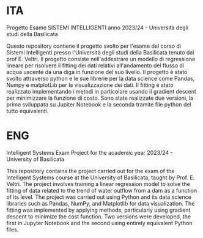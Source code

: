 # ITA
Progetto Esame SISTEMI INTELLIGENTI anno 2023/24 - Università degli studi della Basilicata

Questo repository contiene il progetto svolto per l'esame del corso di Sistemi Intelligenti presso l'Università degli studi della Basilicata tenuto dal prof E. Veltri.
Il progetto consiste nell'addestrare un modello di regressione lineare per risolvere il fitting dei dati relativi all'andamento del flusso di acqua uscente da una diga in funzione del suo livello.
Il progetto è stato svolto attraverso python e le sue librerie per la data science come Pandas, Numpy e matplotLib per la visualizzazione dei dati. 
Il fitting è stato realizzato implementando i metodi in particolare usando il gradient descent per minimizzare la funzione di costo. 
Sono state realizzate due versioni, la prima sviluppata su Jupiter Notebook e la seconda tramite file python del tutto equivalenti.

# ENG
Intelligent Systems Exam Project for the academic year 2023/24 - University of Basilicata

This repository contains the project carried out for the exam of the Intelligent Systems course at the University of Basilicata, taught by Prof. E. Veltri.
The project involves training a linear regression model to solve the fitting of data related to the trend of water outflow from a dam as a function of its level.
The project was carried out using Python and its data science libraries such as Pandas, NumPy, and Matplotlib for data visualization.
The fitting was implemented by applying methods, particularly using gradient descent to minimize the cost function.
Two versions were developed, the first in Jupyter Notebook and the second using entirely equivalent Python files.
